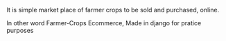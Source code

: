 It is simple market place of farmer crops to be sold and purchased, online.

In other word Farmer-Crops Ecommerce, Made in django for pratice purposes

